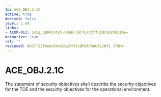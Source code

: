 ```yaml
---
Id: ACE_OBJ.2.1C
active: true
derived: false
level: 1.84
links:
- ACOM-013: p8Ig_Up843xty5-DmaBFc9YTLXP27fUINn1Bzmn21Aw=
normative: true
ref: ''
reviewed: OOO7T2ZfHwNxdkxCwqzXTYTzBFQAFhADA11Wf1_Sf4M=
---
```


# ACE_OBJ.2.1C

The statement of security objectives shall describe the security objectives for the TOE and the security objectives for the operational environment.